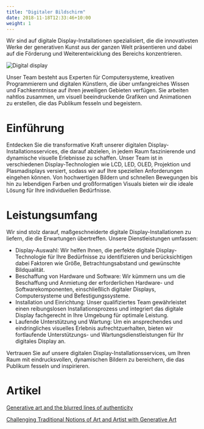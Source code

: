```yaml
---
title: "Digitaler Bildschirm"
date: 2018-11-18T12:33:46+10:00
weight: 1
---
```


Wir sind auf digitale Display-Installationen spezialisiert, die die innovativsten Werke der generativen Kunst aus der ganzen Welt präsentieren und dabei auf die Förderung und Weiterentwicklung des Bereichs konzentrieren.

![Digital display](/images/illustrations/digital-display.png)

Unser Team besteht aus Experten für Computersysteme, kreativen Programmierern und digitalen Künstlern, die über umfangreiches Wissen und Fachkenntnisse auf ihren jeweiligen Gebieten verfügen. Sie arbeiten nahtlos zusammen, um visuell beeindruckende Grafiken und Animationen zu erstellen, die das Publikum fesseln und begeistern.

# Einführung

Entdecken Sie die transformative Kraft unserer digitalen Display-Installationsservices, die darauf abzielen, in jedem Raum faszinierende und dynamische visuelle Erlebnisse zu schaffen. Unser Team ist in verschiedenen Display-Technologien wie LCD, LED, OLED, Projektion und Plasmadisplays versiert, sodass wir auf Ihre speziellen Anforderungen eingehen können. Von hochwertigen Bildern und schnellen Bewegungen bis hin zu lebendigen Farben und großformatigen Visuals bieten wir die ideale Lösung für Ihre individuellen Bedürfnisse.

# Leistungsumfang

Wir sind stolz darauf, maßgeschneiderte digitale Display-Installationen zu liefern, die die Erwartungen übertreffen. Unsere Dienstleistungen umfassen:

- Display-Auswahl: Wir helfen Ihnen, die perfekte digitale Display-Technologie für Ihre Bedürfnisse zu identifizieren und berücksichtigen dabei Faktoren wie Größe, Betrachtungsabstand und gewünschte Bildqualität.
- Beschaffung von Hardware und Software: Wir kümmern uns um die Beschaffung und Anmietung der erforderlichen Hardware- und Softwarekomponenten, einschließlich digitaler Displays, Computersysteme und Befestigungssysteme.
- Installation und Einrichtung: Unser qualifiziertes Team gewährleistet einen reibungslosen Installationsprozess und integriert das digitale Display fachgerecht in Ihre Umgebung für optimale Leistung.
- Laufende Unterstützung und Wartung: Um ein ansprechendes und eindringliches visuelles Erlebnis aufrechtzuerhalten, bieten wir fortlaufende Unterstützungs- und Wartungsdienstleistungen für Ihr digitales Display an.

Vertrauen Sie auf unsere digitalen Display-Installationsservices, um Ihren Raum mit eindrucksvollen, dynamischen Bildern zu bereichern, die das Publikum fesseln und inspirieren.


# Artikel

[Generative art and the blurred lines of authenticity](https://medium.com/generatedart/generative-art-and-the-blurred-lines-of-authenticity-80d5417d8c03)

[Challenging Traditional Notions of Art and Artist with Generative Art](https://medium.com/generatedart/challenging-traditional-notions-of-art-and-artist-with-generative-art-193811e3d406)
